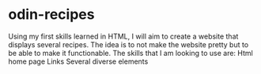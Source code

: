 # odin-recipes
Using my first skills learned in HTML, I will aim to create a website that displays several recipes.
The idea is to not make the website pretty but to be able to make it functionable.
The skills that I am looking to use are:
Html home page
Links
Several diverse elements
